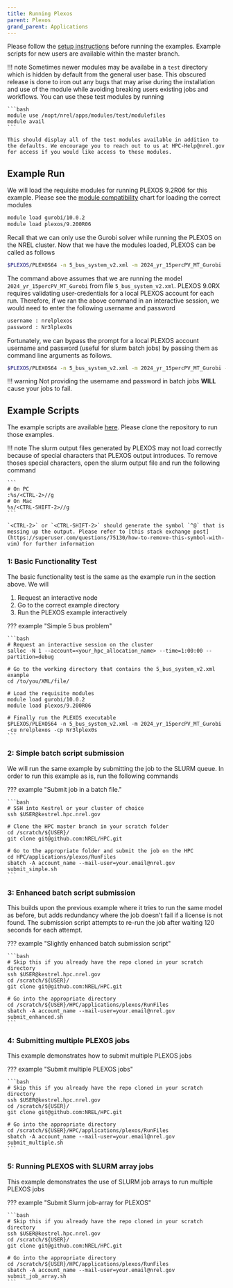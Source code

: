 ```yaml
---
title: Running Plexos
parent: Plexos
grand_parent: Applications
---
```


Please follow the [setup instructions](setup_plexos.md) before running the examples. Example scripts for new users are available within the master branch.

!!! note
    Sometimes newer modules may be availabe in a `test` directory which is hidden by default from the general user base. This obscured release is done to iron out any bugs that may arise during the installation and use of the module while avoiding breaking users existing jobs and workflows. You can use these test modules by running

    ```bash
    module use /nopt/nrel/apps/modules/test/modulefiles
    module avail
    ```

    This should display all of the test modules available in addition to the defaults. We encourage you to reach out to us at HPC-Help@nrel.gov for access if you would like access to these modules.

## Example Run

We will load the requisite modules for running PLEXOS 9.2R06 for this example. Please see the [module compatibility](setup_plexos.md#Loading-the-Appropriate-Modules) chart for loading the correct modules

```bash
module load gurobi/10.0.2
module load plexos/9.200R06
```

Recall that we can only use the Gurobi solver while running the PLEXOS on the NREL cluster. Now that we have the modules loaded, PLEXOS can be called as follows

```bash
$PLEXOS/PLEXOS64 -n 5_bus_system_v2.xml -m 2024_yr_15percPV_MT_Gurobi
```

The command above assumes that we are running the model `2024_yr_15percPV_MT_Gurobi` from file `5_bus_system_v2.xml`. PLEXOS 9.0RX requires validating user-credentials for a local 
PLEXOS account for each run. Therefore, if we ran the above command in an interactive session, we would need to enter the following username and password

```txt
username : nrelplexos
password : Nr3lplex0s
```

Fortunately, we can bypass the prompt for a local PLEXOS account username and password (useful for slurm batch jobs) by passing them as command line arguments as follows.

```bash
$PLEXOS/PLEXOS64 -n 5_bus_system_v2.xml -m 2024_yr_15percPV_MT_Gurobi -cu nrelplexos -cp Nr3lplex0s
```

!!! warning
    Not providing the username and password in batch jobs **WILL** cause your jobs to fail.

## Example Scripts

The example scripts are available [here](https://github.com/NREL/HPC/tree/master/applications/plexos/RunFiles). Please clone the repository to run those examples.

!!! note
    The slurm output files generated by PLEXOS may not load correctly because of special characters that PLEXOS output introduces. To remove thoses special characters, open the slurm output file and run the following command
    
    ```
    # On PC
    :%s/<CTRL-2>//g
    # On Mac
    %s/<CTRL-SHIFT-2>//g
    ```

    `<CTRL-2>` or `<CTRL-SHIFT-2>` should generate the symbol `^@` that is messing up the output. Please refer to [this stack exchange post](https://superuser.com/questions/75130/how-to-remove-this-symbol-with-vim) for further information
    

### 1: Basic Functionality Test

The basic functionality test is the same as the example run in the section above. We will

1. Request an interactive node
2. Go to the correct example directory
3. Run the PLEXOS example interactively

??? example "Simple 5 bus problem"

    ```bash
    # Request an interactive session on the cluster
    salloc -N 1 --account=<your_hpc_allocation_name> --time=1:00:00 --partition=debug

    # Go to the working directory that contains the 5_bus_system_v2.xml example
    cd /to/you/XML/file/

    # Load the requisite modules
    module load gurobi/10.0.2
    module load plexos/9.200R06

    # Finally run the PLEXOS executable
    $PLEXOS/PLEXOS64 -n 5_bus_system_v2.xml -m 2024_yr_15percPV_MT_Gurobi -cu nrelplexos -cp Nr3lplex0s
    ```

### 2: Simple batch script submission

We will run the same example by submitting the job to the SLURM queue. In order to run this example as is, run the following commands

??? example "Submit job in a batch file."

    ```bash
    # SSH into Kestrel or your cluster of choice
    ssh $USER@kestrel.hpc.nrel.gov

    # Clone the HPC master branch in your scratch folder
    cd /scratch/${USER}/
    git clone git@github.com:NREL/HPC.git

    # Go to the appropriate folder and submit the job on the HPC
    cd HPC/applications/plexos/RunFiles
    sbatch -A account_name --mail-user=your.email@nrel.gov submit_simple.sh
    ```

### 3: Enhanced batch script submission

This builds upon the previous example where it tries to run the same model as before, but adds redundancy where the job doesn't fail if a license is not found. The submission script attempts to re-run the job after waiting 120 seconds for each attempt.

??? example "Slightly enhanced batch submission script"

    ```bash
    # Skip this if you already have the repo cloned in your scratch directory
    ssh $USER@kestrel.hpc.nrel.gov
    cd /scratch/${USER}/
    git clone git@github.com:NREL/HPC.git

    # Go into the appropriate directory
    cd /scratch/${USER}/HPC/applications/plexos/RunFiles
    sbatch -A account_name --mail-user=your.email@nrel.gov submit_enhanced.sh
    ```

### 4: Submitting multiple PLEXOS jobs

This example demonstrates how to submit multiple PLEXOS jobs

??? example "Submit multiple PLEXOS jobs"

    ```bash
    # Skip this if you already have the repo cloned in your scratch directory
    ssh $USER@kestrel.hpc.nrel.gov
    cd /scratch/${USER}/
    git clone git@github.com:NREL/HPC.git

    # Go into the appropriate directory
    cd /scratch/${USER}/HPC/applications/plexos/RunFiles
    sbatch -A account_name --mail-user=your.email@nrel.gov submit_multiple.sh
    ```

### 5: Running PLEXOS with SLURM array jobs

This example demonstrates the use of SLURM job arrays to run multiple PLEXOS jobs

??? example "Submit Slurm job-array for PLEXOS"

    ```bash
    # Skip this if you already have the repo cloned in your scratch directory
    ssh $USER@kestrel.hpc.nrel.gov
    cd /scratch/${USER}/
    git clone git@github.com:NREL/HPC.git

    # Go into the appropriate directory
    cd /scratch/${USER}/HPC/applications/plexos/RunFiles
    sbatch -A account_name --mail-user=your.email@nrel.gov submit_job_array.sh
    ```

